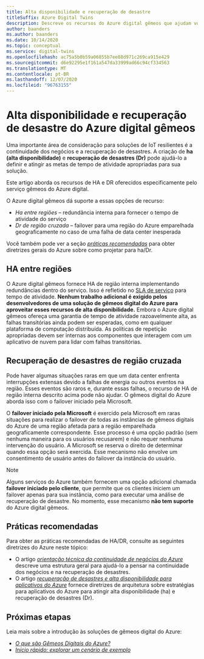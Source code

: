 ```yaml
---
title: Alta disponibilidade e recuperação de desastre
titleSuffix: Azure Digital Twins
description: Descreve os recursos do Azure digital gêmeos que ajudam você a criar soluções de IoT do Azure altamente disponíveis com recursos de recuperação de desastre.
author: baanders
ms.author: baanders
ms.date: 10/14/2020
ms.topic: conceptual
ms.service: digital-twins
ms.openlocfilehash: ac75a5b0b59a06855b7ee88d971c269ca915e429
ms.sourcegitcommit: d6e92295e1f161a547da33999ad66c94cf334563
ms.translationtype: MT
ms.contentlocale: pt-BR
ms.lasthandoff: 12/07/2020
ms.locfileid: "96763155"
---
```

# <a name="azure-digital-twins-high-availability-and-disaster-recovery"></a>Alta disponibilidade e recuperação de desastre do Azure digital gêmeos

Uma importante área de consideração para soluções de IoT resilientes é a continuidade dos negócios e a recuperação de desastres. A criação de **ha (alta disponibilidade)** e **recuperação de desastres (Dr)** pode ajudá-lo a definir e atingir as metas de tempo de atividade apropriadas para sua solução.

Este artigo aborda os recursos de HA e DR oferecidos especificamente pelo serviço gêmeos do Azure digital.

O Azure digital gêmeos dá suporte a essas opções de recurso:
* *Ha entre regiões* – redundância interna para fornecer o tempo de atividade do serviço
* *Dr de região cruzada* – failover para uma região do Azure emparelhada geograficamente no caso de uma falha de data center inesperada

Você também pode ver a seção [*práticas recomendadas*](#best-practices) para obter diretrizes gerais do Azure sobre como projetar para ha/Dr.

## <a name="intra-region-ha"></a>HA entre regiões
 
O Azure digital gêmeos fornece HA de região interna implementando redundâncias dentro do serviço. Isso é refletido no [SLA de serviço](https://azure.microsoft.com/support/legal/sla/digital-twins) para tempo de atividade. **Nenhum trabalho adicional é exigido pelos desenvolvedores de uma solução de gêmeos digital do Azure para aproveitar esses recursos de alta disponibilidade.** Embora o Azure digital gêmeos ofereça uma garantia de tempo de atividade razoavelmente alta, as falhas transitórias ainda podem ser esperadas, como em qualquer plataforma de computação distribuída. As políticas de repetição apropriadas devem ser internas aos componentes que interagem com um aplicativo de nuvem para lidar com falhas transitórias.

## <a name="cross-region-dr"></a>Recuperação de desastres de região cruzada

Pode haver algumas situações raras em que um data center enfrenta interrupções extensas devido a falhas de energia ou outros eventos na região. Esses eventos são raros e, durante essas falhas, o recurso de HA de região interna descrito acima pode não ajudar. O gêmeos digital do Azure aborda isso com o failover iniciado pela Microsoft.

O **failover iniciado pela Microsoft** é exercido pela Microsoft em raras situações para realizar o failover de todas as instâncias de gêmeos digitais do Azure de uma região afetada para a região emparelhada geograficamente correspondente. Esse processo é uma opção padrão (sem nenhuma maneira para os usuários recusarem) e não requer nenhuma intervenção do usuário. A Microsoft se reserva o direito de determinar quando essa opção será exercida. Esse mecanismo não envolve um consentimento de usuário antes do failover da instância do usuário.

>[!NOTE]
> Alguns serviços do Azure também fornecem uma opção adicional chamada **failover iniciado pelo cliente**, que permite que os clientes iniciem um failover apenas para sua instância, como para executar uma análise de recuperação de desastre. No momento, esse mecanismo **não tem suporte** do Azure digital gêmeos. 

## <a name="best-practices"></a>Práticas recomendadas

Para obter as práticas recomendadas de HA/DR, consulte as seguintes diretrizes do Azure neste tópico: 
* O artigo [*orientação técnica da continuidade de negócios do Azure*](/azure/architecture/framework/resiliency/overview) descreve uma estrutura geral para ajudá-lo a pensar na continuidade dos negócios e na recuperação de desastres. 
* O artigo [*recuperação de desastres e alta disponibilidade para aplicativos do Azure*](/azure/architecture/framework/resiliency/backup-and-recovery) fornece diretrizes de arquitetura sobre estratégias para aplicativos do Azure para atingir alta disponibilidade (ha) e recuperação de desastres (Dr).

## <a name="next-steps"></a>Próximas etapas 

Leia mais sobre a introdução às soluções de gêmeos digital do Azure:
 
* [*O que são Gêmeos Digitais do Azure?*](overview.md)
* [*Início rápido: explorar um cenário de exemplo*](quickstart-adt-explorer.md)